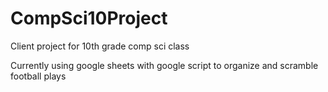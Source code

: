 # CompSci10Project
Client project for 10th grade comp sci class

Currently using google sheets with google script to organize and scramble football plays
